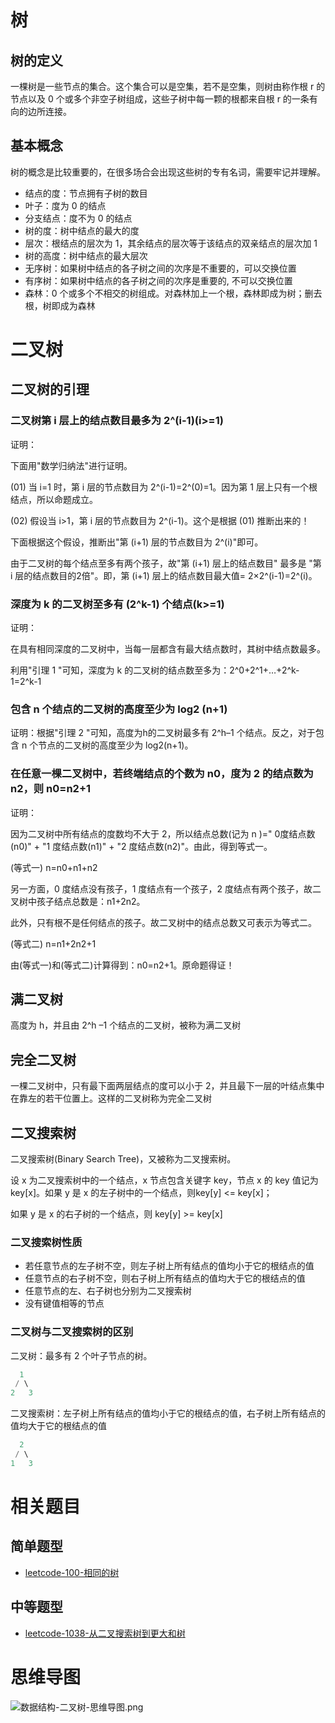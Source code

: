 # 树

## 树的定义

一棵树是一些节点的集合。这个集合可以是空集，若不是空集，则树由称作根 r 的节点以及 0 个或多个非空子树组成，这些子树中每一颗的根都来自根 r 的一条有向的边所连接。

## 基本概念

树的概念是比较重要的，在很多场合会出现这些树的专有名词，需要牢记并理解。

- 结点的度：节点拥有子树的数目
- 叶子：度为 0 的结点
- 分支结点：度不为 0 的结点
- 树的度：树中结点的最大的度
- 层次：根结点的层次为 1，其余结点的层次等于该结点的双亲结点的层次加 1
- 树的高度：树中结点的最大层次
- 无序树：如果树中结点的各子树之间的次序是不重要的，可以交换位置
- 有序树：如果树中结点的各子树之间的次序是重要的, 不可以交换位置
- 森林：0 个或多个不相交的树组成。对森林加上一个根，森林即成为树；删去根，树即成为森林

# 二叉树

## 二叉树的引理

### 二叉树第 i 层上的结点数目最多为 2^(i-1)(i>=1)

证明：

下面用"数学归纳法"进行证明。

(01) 当 i=1 时，第 i 层的节点数目为 2^(i-1)=2^(0)=1。因为第 1 层上只有一个根结点，所以命题成立。

(02) 假设当 i>1，第 i 层的节点数目为 2^(i-1)。这个是根据 (01) 推断出来的！

下面根据这个假设，推断出"第 (i+1) 层的节点数目为 2^(i)"即可。

由于二叉树的每个结点至多有两个孩子，故"第 (i+1) 层上的结点数目" 最多是 "第 i 层的结点数目的2倍"。即，第 (i+1) 层上的结点数目最大值= 2×2^(i-1)=2^(i)。

### 深度为 k 的二叉树至多有 (2^k-1) 个结点(k>=1)

证明：

在具有相同深度的二叉树中，当每一层都含有最大结点数时，其树中结点数最多。

利用"引理 1 "可知，深度为 k 的二叉树的结点数至多为：2^0+2^1+…+2^k-1=2^k-1

### 包含 n 个结点的二叉树的高度至少为 log2 (n+1)

证明：根据"引理 2 "可知，高度为h的二叉树最多有 2^h–1 个结点。反之，对于包含 n 个节点的二叉树的高度至少为 log2(n+1)。

### 在任意一棵二叉树中，若终端结点的个数为 n0，度为 2 的结点数为 n2，则 n0=n2+1

证明：

因为二叉树中所有结点的度数均不大于 2，所以结点总数(记为 n )=" 0度结点数(n0)" + "1 度结点数(n1)" + "2 度结点数(n2)"。由此，得到等式一。

(等式一) n=n0+n1+n2

另一方面，0 度结点没有孩子，1 度结点有一个孩子，2 度结点有两个孩子，故二叉树中孩子结点总数是：n1+2n2。

此外，只有根不是任何结点的孩子。故二叉树中的结点总数又可表示为等式二。

(等式二) n=n1+2n2+1

由(等式一)和(等式二)计算得到：n0=n2+1。原命题得证！

## 满二叉树

高度为 h，并且由 2^h –1 个结点的二叉树，被称为满二叉树

## 完全二叉树

一棵二叉树中，只有最下面两层结点的度可以小于 2，并且最下一层的叶结点集中在靠左的若干位置上。这样的二叉树称为完全二叉树

## 二叉搜索树

二叉搜索树(Binary Search Tree)，又被称为二叉搜索树。

设 x 为二叉搜索树中的一个结点，x 节点包含关键字 key，节点 x 的 key 值记为 key[x]。如果 y 是 x 的左子树中的一个结点，则key[y] <= key[x]；

如果 y 是 x 的右子树的一个结点，则 key[y] >= key[x]

### 二叉搜索树性质

- 若任意节点的左子树不空，则左子树上所有结点的值均小于它的根结点的值
- 任意节点的右子树不空，则右子树上所有结点的值均大于它的根结点的值
- 任意节点的左、右子树也分别为二叉搜索树
- 没有键值相等的节点

### 二叉树与二叉搜索树的区别

二叉树：最多有 2 个叶子节点的树。

```go
  1
 / \
2   3
```

二叉搜索树：左子树上所有结点的值均小于它的根结点的值，右子树上所有结点的值均大于它的根结点的值

```go
  2
 / \
1   3
```

# 相关题目

## 简单题型

- [leetcode-100-相同的树](/docs/leetcode-100-相同的树.md)


## 中等题型

- [leetcode-1038-从二叉搜索树到更大和树](/docs/leetcode-1038-从二叉搜索树到更大和树.md)


# 思维导图

![数据结构-二叉树-思维导图.png](https://cnymw.github.io/GolangStudy/docs/img/数据结构-二叉树-思维导图.png)
